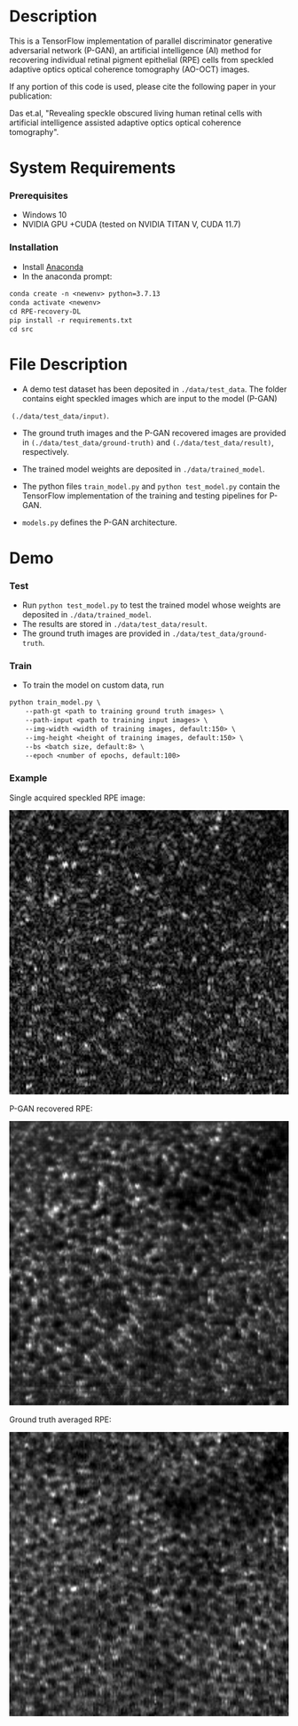 # Description

This is a TensorFlow implementation of parallel discriminator generative adversarial network (P-GAN), an artificial intelligence (AI) method  for recovering individual retinal pigment epithelial (RPE) cells from speckled adaptive optics optical coherence tomography (AO-OCT) images. 

If any portion of this code is used, please cite the following paper in your publication:

Das et.al, "Revealing speckle obscured living human retinal cells with artificial intelligence assisted adaptive optics optical coherence tomography". 

# System Requirements

### Prerequisites

- Windows 10
- NVIDIA GPU +CUDA (tested on NVIDIA TITAN V, CUDA 11.7)

### Installation

- Install [Anaconda](https://www.anaconda.com/products/distribution)
- In the anaconda prompt:
```
conda create -n <newenv> python=3.7.13
conda activate <newenv>
cd RPE-recovery-DL
pip install -r requirements.txt 
cd src
```

# File Description

- A demo test dataset has been deposited in `./data/test_data`. The folder contains eight speckled images which are input to the model (P-GAN)

​      `(./data/test_data/input)`. 

- The ground truth images and the P-GAN recovered images are provided in `(./data/test_data/ground-truth)` and `(./data/test_data/result)`, respectively.

- The trained model weights are deposited in `./data/trained_model`.

- The python files `train_model.py` and `python test_model.py` contain the TensorFlow implementation of the training and testing pipelines for P-GAN.

- `models.py`  defines the P-GAN architecture.

# Demo

### Test

- Run `python test_model.py` to test the trained model whose weights are
  deposited in `./data/trained_model`.
- The results are stored in `./data/test_data/result`.
- The ground truth images are provided in `./data/test_data/ground-truth`.

### Train

- To train the model on custom data, run 
```
python train_model.py \
    --path-gt <path to training ground truth images> \
    --path-input <path to training input images> \
    --img-width <width of training images, default:150> \
    --img-height <height of training images, default:150> \
    --bs <batch size, default:8> \
    --epoch <number of epochs, default:100>
```

### Example

Single acquired speckled RPE image:

<img src="assets/speckledRPE.png" width="512" height="512" />

P-GAN recovered RPE:

<img src="assets/PGANRecoveredRPE.png" width="512" height="512" />



Ground truth averaged RPE:

<img src="assets/groundtruthAveragedRPE.png" width="512" height="512" />

